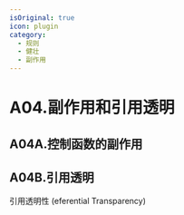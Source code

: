 ```yaml
---
isOriginal: true
icon: plugin
category:
  - 规则
  - 健壮
  - 副作用
---
```


# A04.副作用和引用透明

## A04A.控制函数的副作用

## A04B.引用透明

引用透明性 (eferential Transparency)
